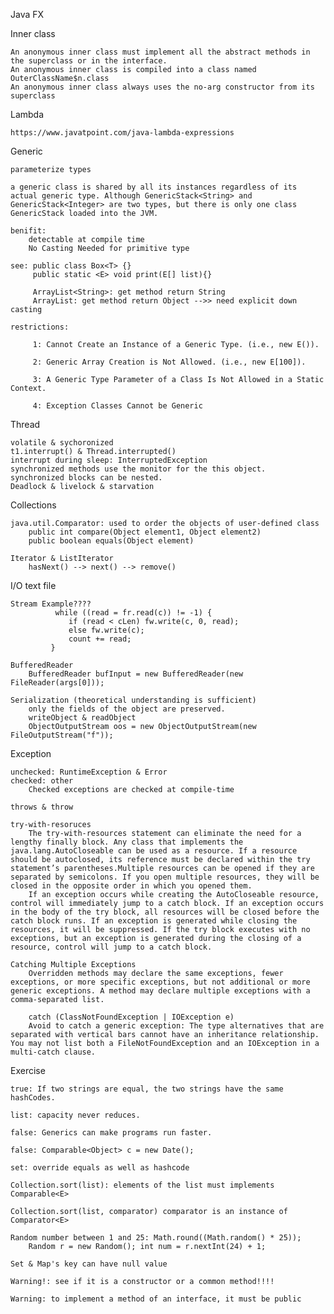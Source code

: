 Java FX

Inner class
	
	An anonymous inner class must implement all the abstract methods in the superclass or in the interface. 
	An anonymous inner class is compiled into a class named OuterClassName$n.class
	An anonymous inner class always uses the no-arg constructor from its superclass

<!-- more -->
	
Lambda

	https://www.javatpoint.com/java-lambda-expressions
	
Generic

	parameterize types

	a generic class is shared by all its instances regardless of its actual generic type. Although GenericStack<String> and GenericStack<Integer> are two types, but there is only one class GenericStack loaded into the JVM. 

	benifit: 
		detectable at compile time
		No Casting Needed for primitive type

	see: public class Box<T> {} 
		 public static <E> void print(E[] list){}

		 ArrayList<String>: get method return String
		 ArrayList: get method return Object -->> need explicit down casting
		 
	restrictions:

		 1: Cannot Create an Instance of a Generic Type. (i.e., new E()).

		 2: Generic Array Creation is Not Allowed. (i.e., new E[100]).

		 3: A Generic Type Parameter of a Class Is Not Allowed in a Static Context.

		 4: Exception Classes Cannot be Generic
	
Thread

	volatile & sychoronized
	t1.interrupt() & Thread.interrupted() 
	interrupt during sleep: InterruptedException
	synchronized methods use the monitor for the this object.
	synchronized blocks can be nested.
	Deadlock & livelock & starvation

Collections

	java.util.Comparator: used to order the objects of user-defined class
		public int compare(Object element1, Object element2)
		public boolean equals(Object element)
		
	Iterator & ListIterator
		hasNext() --> next() --> remove()
	
I/O text file
	
	Stream Example????
			  while ((read = fr.read(c)) != -1) {
                 if (read < cLen) fw.write(c, 0, read);
                 else fw.write(c);
                 count += read;
             }

    BufferedReader 
		BufferedReader bufInput = new BufferedReader(new FileReader(args[0]));
		
	Serialization (theoretical understanding is sufficient)
		only the fields of the object are preserved.
		writeObject & readObject
		ObjectOutputStream oos = new ObjectOutputStream(new FileOutputStream("f"));

Exception
	
	unchecked: RuntimeException & Error
	checked: other
		Checked exceptions are checked at compile-time
	
	throws & throw
	
	try-with-resoruces
		The try-with-resources statement can eliminate the need for a lengthy finally block. Any class that implements the java.lang.AutoCloseable can be used as a resource. If a resource should be autoclosed, its reference must be declared within the try statement’s parentheses.Multiple resources can be opened if they are separated by semicolons. If you open multiple resources, they will be closed in the opposite order in which you opened them.
		If an exception occurs while creating the AutoCloseable resource, control will immediately jump to a catch block. If an exception occurs in the body of the try block, all resources will be closed before the catch block runs. If an exception is generated while closing the resources, it will be suppressed. If the try block executes with no exceptions, but an exception is generated during the closing of a resource, control will jump to a catch block.
		
	Catching Multiple Exceptions
		Overridden methods may declare the same exceptions, fewer exceptions, or more specific exceptions, but not additional or more generic exceptions. A method may declare multiple exceptions with a comma-separated list.

		catch (ClassNotFoundException | IOException e)		
		Avoid to catch a generic exception: The type alternatives that are separated with vertical bars cannot have an inheritance relationship. You may not list both a FileNotFoundException and an IOException in a multi-catch clause.
	

Exercise


	true: If two strings are equal, the two strings have the same hashCodes.

	list: capacity never reduces.

	false: Generics can make programs run faster.

	false: Comparable<Object> c = new Date();

	set: override equals as well as hashcode

	Collection.sort(list): elements of the list must implements Comparable<E>

	Collection.sort(list, comparator) comparator is an instance of Comparator<E>

	Random number between 1 and 25: Math.round((Math.random() * 25));
		Random r = new Random(); int num = r.nextInt(24) + 1;
		
	Set & Map's key can have null value 
	
	Warning!: see if it is a constructor or a common method!!!!
	
	Warning: to implement a method of an interface, it must be public

		
	
		
	
	
